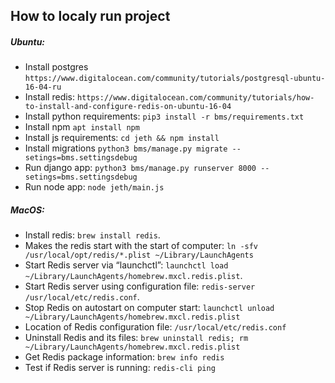 How to localy run project
-

##### Ubuntu:
* Install postgres `https://www.digitalocean.com/community/tutorials/postgresql-ubuntu-16-04-ru`
* Install redis: `https://www.digitalocean.com/community/tutorials/how-to-install-and-configure-redis-on-ubuntu-16-04`
* Install python requirements:
`pip3 install -r bms/requirements.txt`
* Install npm
`apt install npm`
* Install js requirements:
`cd jeth && npm install`
* Install migrations
`python3 bms/manage.py migrate --setings=bms.settingsdebug`
* Run django app:
`python3 bms/manage.py runserver 8000 --setings=bms.settingsdebug`
* Run node app:
`node jeth/main.js`

##### MacOS:

* Install redis: `brew install redis`.
* Makes the redis start with the start of computer: `ln -sfv /usr/local/opt/redis/*.plist ~/Library/LaunchAgents`
* Start Redis server via “launchctl”: `launchctl load ~/Library/LaunchAgents/homebrew.mxcl.redis.plist`.
* Start Redis server using configuration file: `redis-server /usr/local/etc/redis.conf`.
* Stop Redis on autostart on computer start: `launchctl unload ~/Library/LaunchAgents/homebrew.mxcl.redis.plist`
* Location of Redis configuration file: `/usr/local/etc/redis.conf`
* Uninstall Redis and its files: `brew uninstall redis; rm ~/Library/LaunchAgents/homebrew.mxcl.redis.plist`
* Get Redis package information: `brew info redis`
* Test if Redis server is running: `redis-cli ping`
